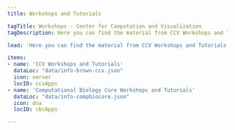 ```yaml
---
title: Workshops and Tutorials

tagTitle: Workshops - Center for Computation and Visualization
tagDescription: Here you can find the material from CCV Workshops and Tutorials.

lead: 'Here you can find the material from CCV Workshops and Tutorials.'

items:
- name: 'CCV Workshops and Tutorials'
  dataLoc: "data/info-brown-ccv.json"
  icon: server
  locID: ccvApps
- name: 'Computational Biology Core Workshops and Tutorials'
  dataLoc: "data/info-compbiocore.json"
  icon: dna
  locID: cbcApps

---
```

